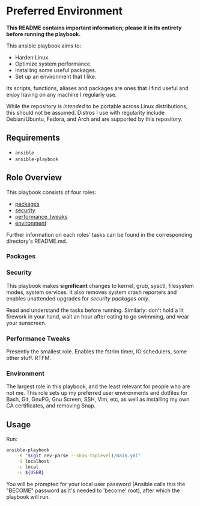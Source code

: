 # Preferred Environment
**This README contains important information; please it in its entirety before running the playbook.**

This ansible playbook aims to:
* Harden Linux.
* Optimize system performance.
* Installing some useful packages.
* Set up an environment that I like.

Its scripts, functions, aliases and packages are ones that I find useful and enjoy having on any machine I
regularly use.

While the repository is *intended* to be portable across Linux distributions, this should not be assumed.
Distros I use with regularity include Debian/Ubuntu, Fedora, and Arch and are supported by this repository.


## Requirements
* `ansible`
* `ansible-playbook`


## Role Overview
This playbook consists of four roles:
* [packages](./roles/packages/README.md)
* [security](./roles/security/README.md)
* [performance_tweaks](./roles/performance_tweaks/README.md)
* [environment](./roles/environment/README.md)

Further information on each roles' tasks can be found in the corresponding directory's README.md.

### Packages


### Security
This playbook makes **significant** changes to kernel, grub, sysctl, filesystem modes, system services.
It also removes system crash reporters and enables unattended upgrades for _security packages only_.

Read and understand the tasks before running. Similarly: don't hold a lit firework in your hand, wait an hour
after eating to go swimming, and wear your sunscreen.


### Performance Tweaks
Presently the smallest role. Enables the fstrim timer, IO schedulers, some other stuff. RTFM.


### Environment
The largest role in this playbook, and the least relevant for people who are not me.
This role sets up my preferred user environments and dotfiles for Bash, Git, GnuPG, Gnu Screen, SSH, Vim, etc,
as well as installing my own CA certificates, and removing Snap.


## Usage
Run:
```sh
ansible-playbook                                                                                        \
    -K "$(git rev-parse --show-toplevel)/main.yml"                                                      \
    -i localhost                                                                                        \
    -c local                                                                                            \
    -u ${USER}
```

You will be prompted for your local user password (Ansible calls this the "BECOME" password as it's needed to
'become' root), after which the playbook will run.
